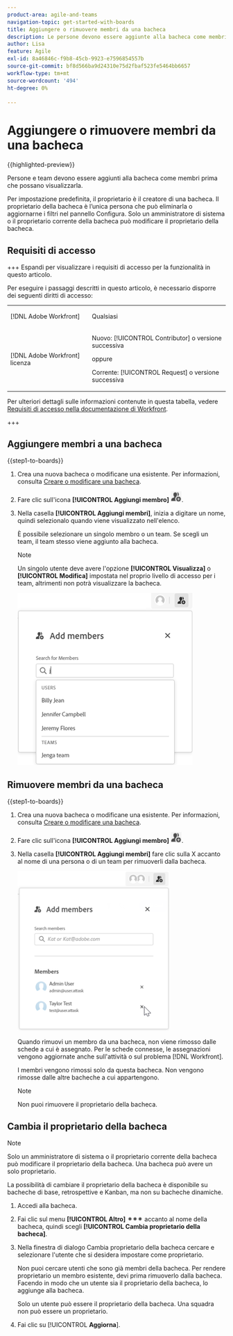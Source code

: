```yaml
---
product-area: agile-and-teams
navigation-topic: get-started-with-boards
title: Aggiungere o rimuovere membri da una bacheca
description: Le persone devono essere aggiunte alla bacheca come membri prima che possano visualizzare la bacheca e essere assegnate alle schede.
author: Lisa
feature: Agile
exl-id: 8a46846c-f9b8-45cb-9923-e7596854557b
source-git-commit: bf8d566ba9d24310e75d2fbaf523fe5464bb6657
workflow-type: tm+mt
source-wordcount: '494'
ht-degree: 0%

---
```


# Aggiungere o rimuovere membri da una bacheca

{{highlighted-preview}}

Persone e team devono essere aggiunti alla bacheca come membri prima che possano visualizzarla.

Per impostazione predefinita, il proprietario è il creatore di una bacheca. Il proprietario della bacheca è l’unica persona che può eliminarla o aggiornarne i filtri nel pannello Configura. <span class="preview">Solo un amministratore di sistema o il proprietario corrente della bacheca può modificare il proprietario della bacheca.</span>

## Requisiti di accesso

+++ Espandi per visualizzare i requisiti di accesso per la funzionalità in questo articolo.

Per eseguire i passaggi descritti in questo articolo, è necessario disporre dei seguenti diritti di accesso:

<table style="table-layout:auto"> 
 <col> 
 <col> 
 <tbody> 
  <tr> 
   <td role="rowheader">[!DNL Adobe Workfront]</td> 
   <td> <p>Qualsiasi</p> </td> 
  </tr> 
  <tr> 
   <td role="rowheader">[!DNL Adobe Workfront] licenza</td> 
   <td> 
   <p>Nuovo: [!UICONTROL Contributor] o versione successiva</p> 
   <p>oppure</p>
   <p>Corrente: [!UICONTROL Request] o versione successiva</p>
   </td> 
  </tr> 
 </tbody> 
</table>

Per ulteriori dettagli sulle informazioni contenute in questa tabella, vedere [Requisiti di accesso nella documentazione di Workfront](/help/quicksilver/administration-and-setup/add-users/access-levels-and-object-permissions/access-level-requirements-in-documentation.md).

+++

## Aggiungere membri a una bacheca

{{step1-to-boards}}

1. Crea una nuova bacheca o modificane una esistente. Per informazioni, consulta [Creare o modificare una bacheca](../../agile/get-started-with-boards/create-edit-board.md).
1. Fare clic sull&#39;icona **[!UICONTROL Aggiungi membro]** ![Aggiungi membri](assets/boards-addmember-spectrum-25x25.png).
1. Nella casella **[!UICONTROL Aggiungi membri]**, inizia a digitare un nome, quindi selezionalo quando viene visualizzato nell&#39;elenco.

   È possibile selezionare un singolo membro o un team. Se scegli un team, il team stesso viene aggiunto alla bacheca.

   >[!NOTE]
   >
   >Un singolo utente deve avere l&#39;opzione **[!UICONTROL Visualizza]** o **[!UICONTROL Modifica]** impostata nel proprio livello di accesso per i team, altrimenti non potrà visualizzare la bacheca.


   ![Aggiungi membri alla bacheca](assets/boards-add-members.png)

## Rimuovere membri da una bacheca

{{step1-to-boards}}

1. Crea una nuova bacheca o modificane una esistente. Per informazioni, consulta [Creare o modificare una bacheca](../../agile/get-started-with-boards/create-edit-board.md).
1. Fare clic sull&#39;icona **[!UICONTROL Aggiungi membro]** ![Aggiungi membri](assets/boards-addmember-spectrum-25x25.png).
1. Nella casella **[!UICONTROL Aggiungi membri]** fare clic sulla X accanto al nome di una persona o di un team per rimuoverli dalla bacheca.

   ![Rimuovi membro dalla bacheca](assets/boards-remove-member-from-board-350x367.png)

   Quando rimuovi un membro da una bacheca, non viene rimosso dalle schede a cui è assegnato. Per le schede connesse, le assegnazioni vengono aggiornate anche sull&#39;attività o sul problema [!DNL Workfront].

   I membri vengono rimossi solo da questa bacheca. Non vengono rimosse dalle altre bacheche a cui appartengono.

   >[!NOTE]
   >
   >Non puoi rimuovere il proprietario della bacheca.

<div class="preview">

## Cambia il proprietario della bacheca

>[!NOTE]
>
>Solo un amministratore di sistema o il proprietario corrente della bacheca può modificare il proprietario della bacheca. Una bacheca può avere un solo proprietario.
>
>La possibilità di cambiare il proprietario della bacheca è disponibile su bacheche di base, retrospettive e Kanban, ma non su bacheche dinamiche.

1. Accedi alla bacheca.
1. Fai clic sul menu **[!UICONTROL Altro]** ![Altro menu](assets/more-icon-spectrum.png) accanto al nome della bacheca, quindi scegli **[!UICONTROL Cambia proprietario della bacheca]**.
1. Nella finestra di dialogo Cambia proprietario della bacheca cercare e selezionare l&#39;utente che si desidera impostare come proprietario.

   Non puoi cercare utenti che sono già membri della bacheca. Per rendere proprietario un membro esistente, devi prima rimuoverlo dalla bacheca. Facendo in modo che un utente sia il proprietario della bacheca, lo aggiunge alla bacheca.

   Solo un utente può essere il proprietario della bacheca. Una squadra non può essere un proprietario.

1. Fai clic su [!UICONTROL **Aggiorna**].

</div>
